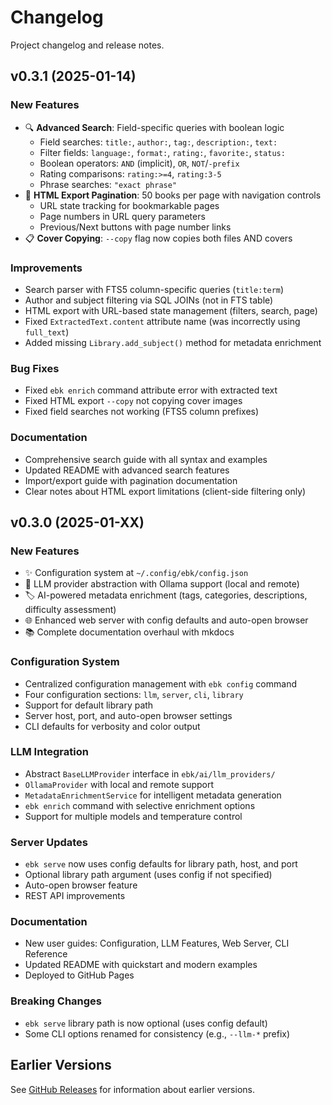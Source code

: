 # Changelog

Project changelog and release notes.

## v0.3.1 (2025-01-14)

### New Features
- 🔍 **Advanced Search**: Field-specific queries with boolean logic
  - Field searches: `title:`, `author:`, `tag:`, `description:`, `text:`
  - Filter fields: `language:`, `format:`, `rating:`, `favorite:`, `status:`
  - Boolean operators: `AND` (implicit), `OR`, `NOT`/`-prefix`
  - Rating comparisons: `rating:>=4`, `rating:3-5`
  - Phrase searches: `"exact phrase"`
- 📄 **HTML Export Pagination**: 50 books per page with navigation controls
  - URL state tracking for bookmarkable pages
  - Page numbers in URL query parameters
  - Previous/Next buttons with page number links
- 📋 **Cover Copying**: `--copy` flag now copies both files AND covers

### Improvements
- Search parser with FTS5 column-specific queries (`title:term`)
- Author and subject filtering via SQL JOINs (not in FTS table)
- HTML export with URL-based state management (filters, search, page)
- Fixed `ExtractedText.content` attribute name (was incorrectly using `full_text`)
- Added missing `Library.add_subject()` method for metadata enrichment

### Bug Fixes
- Fixed `ebk enrich` command attribute error with extracted text
- Fixed HTML export `--copy` not copying cover images
- Fixed field searches not working (FTS5 column prefixes)

### Documentation
- Comprehensive search guide with all syntax and examples
- Updated README with advanced search features
- Import/export guide with pagination documentation
- Clear notes about HTML export limitations (client-side filtering only)

## v0.3.0 (2025-01-XX)

### New Features
- ✨ Configuration system at `~/.config/ebk/config.json`
- 🤖 LLM provider abstraction with Ollama support (local and remote)
- 🏷️ AI-powered metadata enrichment (tags, categories, descriptions, difficulty assessment)
- 🌐 Enhanced web server with config defaults and auto-open browser
- 📚 Complete documentation overhaul with mkdocs

### Configuration System
- Centralized configuration management with `ebk config` command
- Four configuration sections: `llm`, `server`, `cli`, `library`
- Support for default library path
- Server host, port, and auto-open browser settings
- CLI defaults for verbosity and color output

### LLM Integration
- Abstract `BaseLLMProvider` interface in `ebk/ai/llm_providers/`
- `OllamaProvider` with local and remote support
- `MetadataEnrichmentService` for intelligent metadata generation
- `ebk enrich` command with selective enrichment options
- Support for multiple models and temperature control

### Server Updates
- `ebk serve` now uses config defaults for library path, host, and port
- Optional library path argument (uses config if not specified)
- Auto-open browser feature
- REST API improvements

### Documentation
- New user guides: Configuration, LLM Features, Web Server, CLI Reference
- Updated README with quickstart and modern examples
- Deployed to GitHub Pages

### Breaking Changes
- `ebk serve` library path is now optional (uses config default)
- Some CLI options renamed for consistency (e.g., `--llm-*` prefix)

## Earlier Versions

See [GitHub Releases](https://github.com/queelius/ebk/releases) for information about earlier versions.
